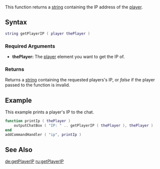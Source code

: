 This function returns a [string](/docs/string.md "wikilink") containing the IP address of the [player](/player.md "wikilink").

Syntax
------

``` lua
string getPlayerIP ( player thePlayer )
```

### Required Arguments

-   **thePlayer:** The [player](/docs/player.md "wikilink") element you want to get the IP of.

### Returns

Returns a [string](/docs/string.md "wikilink") containing the requested players's IP, or *false* if the player passed to the function is invalid.

Example
-------

This example prints a player's IP to the chat.

``` lua
function printIp ( thePlayer )
    outputChatBox ( "IP: " .. getPlayerIP ( thePlayer ), thePlayer )
end
addCommandHandler ( "ip", printIp )
```

See Also
--------

[de:getPlayerIP](/docs/de:getPlayerIP.md "wikilink") [ru:getPlayerIP](/ru:getPlayerIP.md "wikilink")
